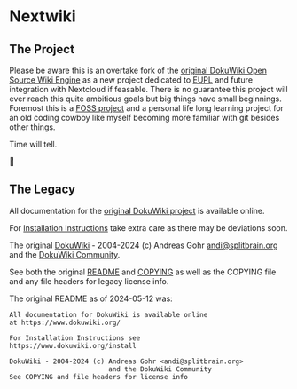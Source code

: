 Nextwiki
========

## The Project

Please be aware this is an overtake fork of the [original DokuWiki Open Source Wiki Engine](https://github.com/dokuwiki/dokuwiki) as 
a new project dedicated to [EUPL](https://github.com/Zweihorn/Zweihorn/blob/main/MAINTAINER.md) and future integration with Nextcloud if feasable.
There is no guarantee this project will ever reach this quite ambitious goals but big things have small beginnings. Foremost this is a 
[FOSS project](https://en.wikipedia.org/wiki/Free_and_open-source_software)
and a personal life long learning project for an old coding cowboy like myself becoming more familiar with git besides other things.

Time will tell.

🌻

## The Legacy

All documentation for the [original DokuWiki project](https://www.dokuwiki.org/) is available online.

For [Installation Instructions](https://www.dokuwiki.org/install) take extra care as there may be deviations soon.

The original [DokuWiki](https://github.com/dokuwiki/dokuwiki) - 2004-2024 (c) Andreas Gohr <andi@splitbrain.org>
and the [DokuWiki Community](https://forum.dokuwiki.org/t/community).
                         
See both the original [README](https://github.com/dokuwiki/dokuwiki/blob/master/README) and [COPYING](https://github.com/dokuwiki/dokuwiki/blob/master/COPYING) 
as well as the COPYING file and any file headers for legacy license info.

The original README as of 2024-05-12 was:
```
All documentation for DokuWiki is available online
at https://www.dokuwiki.org/

For Installation Instructions see
https://www.dokuwiki.org/install

DokuWiki - 2004-2024 (c) Andreas Gohr <andi@splitbrain.org>
                         and the DokuWiki Community
See COPYING and file headers for license info
```
